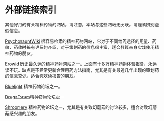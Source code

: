 # 外部链接索引

其他好用的有关精神药物的网站。请注意，本站与这些网站无关联。请谨慎辨别虚假信息。

[PsychonauntWiki](https://psychonautwiki.org/) 很容易检索的精神药物网站，它对于不同给药途径的用量、药效、药效时长有详细的介绍，对于策划药的信息很丰富，适合打算亲身实践使用精神药物的朋友。

[Erowid](https://www.erowid.org/) 历史最久远的精神药物网站之一。上面有十多万精神药物体验报告，永远读不玩。缺点是不经常更新合理用药方法指南，尤其是有关最近几年出现的策划药的信息较少。适合喜欢读报告的朋友。

[Bluelight](https://www.bluelight.org/community/) 精神药物论坛之一。

[DrugsForum](https://drugs-forum.com/forums/)精神药物论坛之一

[Shroomery](https://www.shroomery.org/) 精神药物论坛之一，尤其是有关致幻蘑菇的讨论较多，适合对致幻蘑菇感兴趣的朋友。
